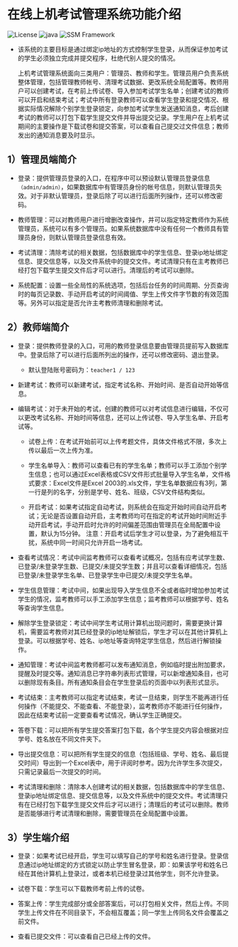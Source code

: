 # 在线上机考试管理系统功能介绍
![License](https://img.shields.io/github/license/ElecRex/ExamSystem.svg)
![java](https://img.shields.io/badge/Java-8-red.svg)
![SSM Framework](https://img.shields.io/badge/SSM-Framework-purple.svg)

- 该系统的主要目标是通过绑定ip地址的方式控制学生登录，从而保证参加考试的学生必须独立完成并提交程序，杜绝代别人提交的情况。
  
  上机考试管理系统面向三类用户：管理员、教师和学生。管理员用户负责系统整体管理，包括管理教师帐号、清理考试数据、更改系统全局配置等。教师用户可以创建考试，在考前上传试卷、导入参加考试学生名单；创建考试的教师可以开启和结束考试；考试中所有登录教师可以查看学生登录和提交情况、根据实际情况解除个别学生登录锁定，向参加考试学生发送通知消息，考后创建考试的教师可以打包下载学生提交文件并导出提交记录。学生用户在上机考试期间的主要操作是下载试卷和提交答案，可以查看自己提交过文件信息；教师发出的通知消息要及时显示。

## 1）管理员端简介

- 登录：提供管理员登录的入口，在程序中可以预设默认管理员登录信息```（admin/admin）```，如果数据库中有管理员身份的帐号信息，则默认管理员失效。对于非默认管理员，登录后除了可以进行后面所列操作，还可以修改密码。

- 教师管理：可以对教师用户进行增删改查操作，并可以指定特定教师作为系统管理员，系统可以有多个管理员。如果系统数据库中没有任何一个教师具有管理员身份，则默认管理员登录信息有效。

- 考试清理：清除考试的相关数据，包括数据库中的学生信息、登录ip地址绑定信息、提交信息等，以及文件系统中的提交文件。考试清理只有在主考教师已经打包下载学生提交文件后才可以进行。清理后的考试可以删除。

- 系统配置：设置一些全局性的系统选项，包括后台任务的时间周期、分页查询时的每页记录数、手动开启考试的时间阈值、学生上传文件字节数的有效范围等。另外可以指定是否允许主考教师清理和删除考试。

## 2）教师端简介

- 登录：提供教师登录的入口，可用的教师登录信息要由管理员提前写入数据库中。登录后除了可以进行后面所列出的操作，还可以修改密码、退出登录。
  
  - 默认登陆账号密码为：```teacher1 / 123```

- 新建考试：教师可以新建考试，指定考试名称、开始时间、是否自动开始等信息。

- 编辑考试：对于未开始的考试，创建的教师可以对考试信息进行编辑，不仅可以更改考试名称、开始时间等信息，还可以上传试卷、导入学生名单、开启考试等。
  
  - 试卷上传：在考试开始前可以上传考题文件，具体文件格式不限，多次上传以最后一次上传为准。
  
  - 学生名单导入：教师可以查看已有的学生名单；教师可以手工添加个别学生信息；也可以通过Excel表格或CSV文件形式批量导入学生名单，文件格式要求：Excel文件是Excel 2003的.xls文件，学生名单数据应有3列，第一行是列的名字，分别是学号、姓名、班级，CSV文件结构类似。
  
  - 开启考试：如果考试指定自动考试，则系统会在指定开始时间自动开启考试；无论是否设置自动开启，主考教师均可在指定的考试开始时间附近手动开启考试，手动开启时允许的时间偏差范围由管理员在全局配置中设置，默认为15分钟。
    注意：开启考试后学生才可以登录，为了避免相互干扰，系统中同一时间只允许开启一场考试。

- 查看考试情况：考试中间监考教师可以查看考试概况，包括有应考试学生数、已登录/未登录学生数、已提交/未提交学生数；并且可以查看详细情况，包括已登录/未登录学生名单、已登录学生中已提交/未提交学生名单。

- 学生信息管理：考试中间，如果出现导入学生信息不全或者临时增加参加考试学生的情况，监考教师可以手工添加学生信息；监考教师可以根据学号、姓名等查询学生信息。

- 解除学生登录锁定：考试中间学生考试用计算机出现问题时，需要更换计算机，需要监考教师对其已经登录的ip地址解锁后，学生才可以在其他计算机上登录。可以根据学号、姓名、ip地址等查询特定学生信息，然后进行解锁操作。

- 通知管理：考试中间监考教师都可以发布通知消息，例如临时提出附加要求，提醒及时提交等。通知消息已字符串列表形式管理，可以新增通知条目，也可以删除现有条目。所有通知条目会在学生登录后的页面中以列表形式显示。

- 考试结束：主考教师可以指定考试结束，考试一旦结束，则学生不能再进行任何操作（不能提交、不能查看、不能登录），监考教师亦不能进行任何操作，因此在结束考试前一定要查看考试情况，确认学生正确提交。

-  答卷下载：可以把所有学生提交答案打包下载，各个学生提交内容会根据对应学号、姓名放在不同文件夹下。

- 导出提交信息：可以把所有学生提交的信息（包括班级、学号、姓名、最后提交时间）导出到一个Excel表中，用于评阅时参考。因为允许学生多次提交，只需记录最后一次提交的时间。

- 考试清理和删除：清除本人创建考试的相关数据，包括数据库中的学生信息、登录ip地址绑定信息、提交信息等，以及文件系统中的提交文件。考试清理只有在已经打包下载学生提交文件后才可以进行；清理后的考试可以删除。教师是否能够进行考试清理和删除，需要管理员在全局配置中设置。

## 3）学生端介绍

- 登录：如果考试已经开启，学生可以填写自己的学号和姓名进行登录。登录信息通过ip地址绑定的方式锁定以防止学生冒名登录，即：如果该学号和姓名已经在其他计算机上登录过，或者本机已经登录过其他学生，则不允许登录。

- 试卷下载：学生可以下载教师考前上传的试卷。

- 答案上传：学生完成部分或全部答案后，可以打包相关文件，然后上传。不同学生上传文件在不同目录下，不会相互覆盖；同一学生上传同名文件会覆盖之前文件。

- 查看已提交文件：可以查看自己已经上传的文件。


